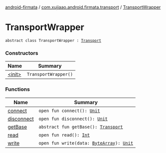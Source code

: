 [android-firmata](../../index.md) / [com.xujiaao.android.firmata.transport](../index.md) / [TransportWrapper](./index.md)

# TransportWrapper

`abstract class TransportWrapper : `[`Transport`](../-transport/index.md)

### Constructors

| Name | Summary |
|---|---|
| [&lt;init&gt;](-init-.md) | `TransportWrapper()` |

### Functions

| Name | Summary |
|---|---|
| [connect](connect.md) | `open fun connect(): `[`Unit`](https://kotlinlang.org/api/latest/jvm/stdlib/kotlin/-unit/index.html) |
| [disconnect](disconnect.md) | `open fun disconnect(): `[`Unit`](https://kotlinlang.org/api/latest/jvm/stdlib/kotlin/-unit/index.html) |
| [getBase](get-base.md) | `abstract fun getBase(): `[`Transport`](../-transport/index.md) |
| [read](read.md) | `open fun read(): `[`Int`](https://kotlinlang.org/api/latest/jvm/stdlib/kotlin/-int/index.html) |
| [write](write.md) | `open fun write(data: `[`ByteArray`](https://kotlinlang.org/api/latest/jvm/stdlib/kotlin/-byte-array/index.html)`): `[`Unit`](https://kotlinlang.org/api/latest/jvm/stdlib/kotlin/-unit/index.html) |
